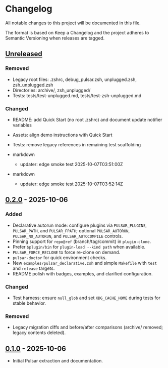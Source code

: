 # Changelog

All notable changes to this project will be documented in this file.

The format is based on Keep a Changelog and the project adheres to Semantic Versioning when releases are tagged.

## [Unreleased]

### Removed
- Legacy root files: .zshrc, debug_pulsar.zsh, unplugged.zsh, zsh_unplugged.zsh
- Directories: archive/, zsh_unplugged/
- Tests: tests/test-unplugged.md, tests/test-zsh-unplugged.md

### Changed
- README: add Quick Start (no root .zshrc) and document update notifier variables
- Assets: align demo instructions with Quick Start
- Tests: remove legacy references in remaining test scaffolding

- markdown
  - updater: edge smoke test 2025-10-07T03:51:00Z
- markdown
  - updater: edge smoke test 2025-10-07T03:52:14Z
## [0.2.0] - 2025-10-06

### Added

- Declarative autorun mode: configure plugins via `PULSAR_PLUGINS`, `PULSAR_PATH`, and `PULSAR_FPATH`; optional `PULSAR_AUTORUN`, `PULSAR_NO_AUTORUN`, and `PULSAR_AUTOCOMPILE` controls.
- Pinning support for `repo@ref` (branch/tag/commit) in `plugin-clone`.
- Prefer `$plugin/bin` for `plugin-load --kind path` when available.
- `PULSAR_FORCE_RECLONE` to force re-clone on demand.
- `pulsar-doctor` for quick environment checks.
- New `examples/pulsar_declarative.zsh` and simple `Makefile` with `test` and `release` targets.
- README polish with badges, examples, and clarified configuration.

### Changed

- Test harness: ensure `null_glob` and set `XDG_CACHE_HOME` during tests for stable behavior.

### Removed

- Legacy migration diffs and before/after comparisons (archive/ removed; legacy contents deleted).

## [0.1.0] - 2025-10-06

- Initial Pulsar extraction and documentation.

[Unreleased]: https://github.com/astrosteveo/pulsar/compare/v0.2.0...HEAD
[0.2.0]: https://github.com/astrosteveo/pulsar/compare/v0.1.0...v0.2.0
[0.1.0]: https://github.com/astrosteveo/pulsar/commits/main

